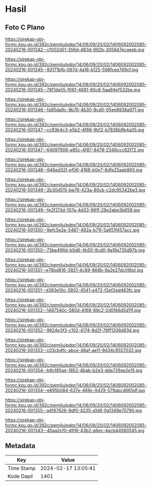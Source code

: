 # Hasil

## Foto C Plano

https://sirekap-obj-formc.kpu.go.id/392c/pemilu/pdpr/14/06/09/20/02/1406092002085-20240216-001342--cf002d51-358d-483d-992b-305647ecaeeb.jpg

https://sirekap-obj-formc.kpu.go.id/392c/pemilu/pdpr/14/06/09/20/02/1406092002085-20240216-001345--83171bfb-067d-4a16-b125-598fcee749cf.jpg

https://sirekap-obj-formc.kpu.go.id/392c/pemilu/pdpr/14/06/09/20/02/1406092002085-20240216-001345--78f1de55-f061-4681-80c8-5aa94ef532be.jpg

https://sirekap-obj-formc.kpu.go.id/392c/pemilu/pdpr/14/06/09/20/02/1406092002085-20240216-001346--fa95da9c-9b76-4b30-8cd0-05ee8836a971.jpg

https://sirekap-obj-formc.kpu.go.id/392c/pemilu/pdpr/14/06/09/20/02/1406092002085-20240216-001347--cc83b4c3-e5b2-4f88-9b12-b7836b9b4a05.jpg

https://sirekap-obj-formc.kpu.go.id/392c/pemilu/pdpr/14/06/09/20/02/1406092002085-20240216-001347--64097906-e85c-4f87-8478-2349ccc82f72.jpg

https://sirekap-obj-formc.kpu.go.id/392c/pemilu/pdpr/14/06/09/20/02/1406092002085-20240216-001348--946ed32f-ef06-4168-b0e7-8dfe25aeb993.jpg

https://sirekap-obj-formc.kpu.go.id/392c/pemilu/pdpr/14/06/09/20/02/1406092002085-20240216-001349--2b30d515-be76-423a-80cb-c2dc95342be3.jpg

https://sirekap-obj-formc.kpu.go.id/392c/pemilu/pdpr/14/06/09/20/02/1406092002085-20240216-001349--fe2f213d-107a-4d33-981f-28e2abe3b658.jpg

https://sirekap-obj-formc.kpu.go.id/392c/pemilu/pdpr/14/06/09/20/02/1406092002085-20240216-001350--9efc5e2e-5487-492a-b71f-5a651f457acc.jpg

https://sirekap-obj-formc.kpu.go.id/392c/pemilu/pdpr/14/06/09/20/02/1406092002085-20240216-001350--73be496d-b5d6-4b50-8cd0-9a19a735d97b.jpg

https://sirekap-obj-formc.kpu.go.id/392c/pemilu/pdpr/14/06/09/20/02/1406092002085-20240216-001351--e76bd816-3921-4c89-868b-9a2e27dc09bd.jpg

https://sirekap-obj-formc.kpu.go.id/392c/pemilu/pdpr/14/06/09/20/02/1406092002085-20240216-001351--d383e10c-5802-4541-a472-f2ef2ed463fc.jpg

https://sirekap-obj-formc.kpu.go.id/392c/pemilu/pdpr/14/06/09/20/02/1406092002085-20240216-001352--1487540c-580d-4168-89c2-2d0f46d5d11f.jpg

https://sirekap-obj-formc.kpu.go.id/392c/pemilu/pdpr/14/06/09/20/02/1406092002085-20240216-001352--9924e3f3-c102-4174-8d2f-76ff1206d93d.jpg

https://sirekap-obj-formc.kpu.go.id/392c/pemilu/pdpr/14/06/09/20/02/1406092002085-20240216-001353--c03cb4fc-abce-46af-ae11-9d34c9557032.jpg

https://sirekap-obj-formc.kpu.go.id/392c/pemilu/pdpr/14/06/09/20/02/1406092002085-20240216-001354--b9cf85ae-1852-4bab-b2e3-dda729ae2e15.jpg

https://sirekap-obj-formc.kpu.go.id/392c/pemilu/pdpr/14/06/09/20/02/1406092002085-20240216-001354--e895b084-637e-469c-9429-579abcd665df.jpg

https://sirekap-obj-formc.kpu.go.id/392c/pemilu/pdpr/14/06/09/20/02/1406092002085-20240216-001355--a4f67626-9df0-4235-a1d8-0a1349e70790.jpg

https://sirekap-obj-formc.kpu.go.id/392c/pemilu/pdpr/14/06/09/20/02/1406092002085-20240216-001343--45aa2cf0-d918-43b2-a6ec-4acb44580545.jpg


## Metadata

| Key        | Value               |
| ---------- | ------------------- |
| Time Stamp | 2024-02-17 13:05:41 |
| Kode Dapil | 1401                |



